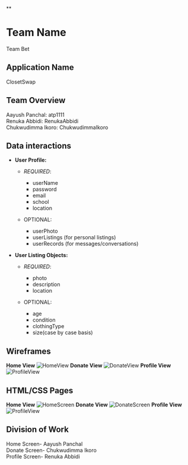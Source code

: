 ﻿**

# Team Name

 Team Bet 

## Application Name 

ClosetSwap

## Team Overview

Aayush Panchal: atp1111 <br />
Renuka Abbidi: RenukaAbbidi <br />
Chukwudimma Ikoro: ChukwudimmaIkoro <br />

## Data interactions 
-   **User Profile:**

	-  	*REQUIRED*:
		-   userName
		-   password
		-   email
		-   school
		-   location

	-   OPTIONAL:
		-   userPhoto
		-   userListings (for personal listings)
		-   userRecords (for messages/conversations)

- **User Listing Objects:**  
	-	*REQUIRED*:

		 - photo
		 -  description
		 -  location  
	-	OPTIONAL:
	
		 -	age
		 -	 condition
		 -	 clothingType
		 -	 size(case by case basis)
## Wireframes
**Home View**
![HomeView](https://user-images.githubusercontent.com/69084967/197032620-bc5497b6-3a37-4d65-919c-d70d7a4e6ac9.png)
**Donate View**
![DonateView](https://user-images.githubusercontent.com/69084967/197032682-55017c55-c34d-4253-bd1d-f6582cfdc401.png)
**Profile View**
![ProfileView](https://user-images.githubusercontent.com/69084967/197032692-62684e83-a886-4323-bcee-ab8670746a2d.png)

## HTML/CSS Pages
**Home View**
![HomeScreen](https://user-images.githubusercontent.com/69084967/197420984-ab32f318-37fc-4466-ab75-b19905d67b91.png)
**Donate View**
![DonateScreen](https://user-images.githubusercontent.com/69084967/197421008-d5dc7e46-18ad-445a-970b-6cbc6aa0dc3f.png)
**Profile View**
![ProfileView](https://user-images.githubusercontent.com/69084967/197421015-0f7f9b86-bbd1-4f20-8888-9f0b5aa5e123.png)


## Division of Work 
Home Screen- Aayush Panchal <br />
Donate Screen- Chukwudimma Ikoro <br />
Profile Screen- Renuka Abbidi <br />

